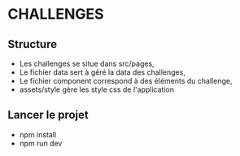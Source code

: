 # CHALLENGES

## Structure

- Les challenges se situe dans src/pages,
- Le fichier data sert à géré la data des challenges,
- Le fichier component correspond à des éléments du challenge,
- assets/style gère les style css de l'application

## Lancer le projet

- npm install
- npm run dev
